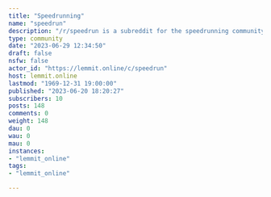 ```yaml
---
title: "Speedrunning" 
name: "speedrun"
description: "/r/speedrun is a subreddit for the speedrunning community. Speedrunning is a play-through of a video game performed with the intent of completing..."
type: community
date: "2023-06-29 12:34:50"
draft: false
nsfw: false
actor_id: "https://lemmit.online/c/speedrun"
host: lemmit.online
lastmod: "1969-12-31 19:00:00"
published: "2023-06-20 18:20:27"
subscribers: 10
posts: 148
comments: 0
weight: 148
dau: 0
wau: 0
mau: 0
instances:
- "lemmit_online"
tags: 
- "lemmit_online"

---
```

